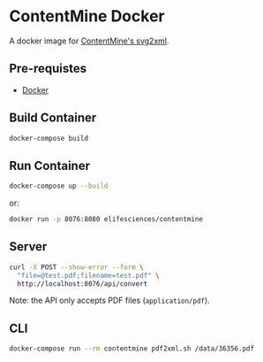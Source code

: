 # ContentMine Docker

A docker image for [ContentMine's svg2xml](https://github.com/ContentMine/svg2xml).

## Pre-requistes

* [Docker](https://www.docker.com/)

## Build Container

```bash
docker-compose build
```

## Run Container

```bash
docker-compose up --build
```

or:

```bash
docker run -p 8076:8080 elifesciences/contentmine
```

## Server

```bash
curl -X POST --show-error --form \
  "file=@test.pdf;filename=test.pdf" \
  http://localhost:8076/api/convert
```

Note: the API only accepts PDF files (`application/pdf`).

## CLI

```bash
docker-compose run --rm contentmine pdf2xml.sh /data/36356.pdf
```
